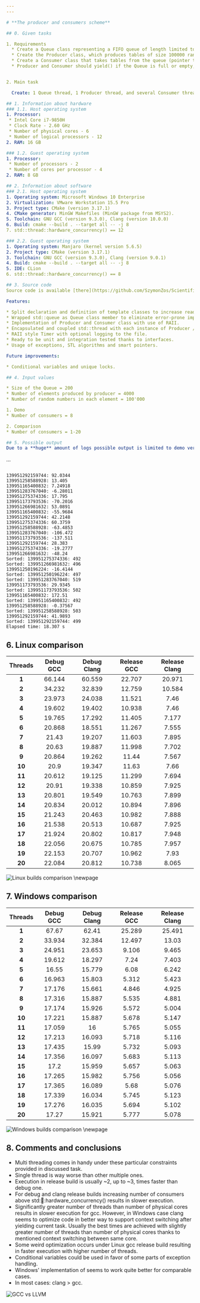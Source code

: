 ```yaml
---
---

# **The producer and consumers scheme**

## 0. Given tasks

1. Requirements
  * Create a Queue class representing a FIFO queue of length limited to the value passed as a constructor parameter, whose elements are integer arrays of size 100000. As an element of the Queue use std::array<>.
  * Create the Producer class, which produces tables of size 100000 random integers and inserts them into the queue described in point 1 (pointer to the queue and number of arrays to be produced passed as the argument of the constructor).
  * Create a Consumer class that takes tables from the queue (pointer to the queue passed as constructor argument) and sorts them (sorts a single table, outputs its checksum, discards it and then takes the next one).
  * Producer and Consumer should yield() if the Queue is full or empty, respectively. Ensure that the cooperating threads properly finish their jobs and destruct (no produced table may be discarded prior to being sorted, Queue may be destructed only if it is empty and all the consumers and producers attached to it are destructed). At the end, each consumer should report how many tables it sorted.


2. Main task

  Create: 1 Queue thread, 1 Producer thread, and several Consumer threads. The capacity of the queue must be many times bigger than the maximum number of Consumer threads planned to be created during experiments; the number of tables to be produced by the Producer thread must be many times bigger than the queue capacity. Check what is the dependence of the speed of retrieving tables from the queue by consumers depending on number of created Consumers threads. Check if it is beneficial to create a number of threads greater or significantly greater than thread::hardware_concurrency() or greater than the number of physical cores in the CPU?

## 1. Information about hardware
### 1.1. Host operating system
1. Processor:
 * Intel Core i7-9850H
 * Clock Rate - 2.60 GHz
 * Number of physical cores - 6
 * Number of logical processors - 12
2. RAM: 16 GB

### 1.2. Guest operating system
1. Processor:
 * Number of processors - 2
 * Number of cores per processor - 4
2. RAM: 8 GB

## 2. Information about software
### 2.1. Host operating system
1. Operating system: Microsoft Windows 10 Enterprise
2. Virtualization: VMware Workstation 15.5 Pro
3. Project type: CMake (version 3.17.1)
4. CMake generator: MinGW Makefiles (MinGW package from MSYS2).
5. Toolchain: GNU GCC (version 9.3.0), Clang (version 10.0.0)
6. Build: cmake --build . --target all -- -j 8
7. std::thread::hardware_concurrency() == 12

### 2.2. Guest operating system
1. Operating system: Manjaro (kernel version 5.6.5)
2. Project type: CMake (version 3.17.1)
3. Toolchain: GNU GCC (version 9.3.0), Clang (version 9.0.1)
4. Build: cmake --build . --target all -- -j 8
5. IDE: CLion
6. std::thread::hardware_concurrency() == 8

## 3. Source code
Source code is available [there](https://github.com/SzymonZos/Scientific-Computing/tree/master/ProducerConsumerThreads).

Features:

* Split declaration and definition of template classes to increase readability.
* Wrapped std::queue as Queue class member to eliminate error-prone implementations.
* Implementation of Producer and Consumer class with use of RAII.
* Encapsulated and coupled std::thread with each instance of Producer / Consumer class.
* RAII style Timer with optional logging to the file.
* Ready to be unit and integration tested thanks to interfaces.
* Usage of exceptions, STL algorithms and smart pointers.

Future improvements:

* Conditional variables and unique locks.

## 4. Input values

* Size of the Queue = 200
* Number of elements produced by producer = 4000
* Number of random numbers in each element = 100'000

1. Demo
* Number of consumers = 8

2. Comparison
* Number of consumers = 1-20

## 5. Possible output
Due to a **huge** amount of logs possible output is limited to demo version:
```
...
```

139951292159744: 92.0344
139951258588928: 13.405
139951165400832: 7.24918
139951283767040: -6.28011
139951275374336: 17.795
139951173793536: -70.2016
139951266981632: 53.0891
139951165400832: -55.9684
139951292159744: 42.2148
139951275374336: 60.3759
139951258588928: -63.4853
139951283767040: -106.472
139951173793536: -137.511
139951292159744: 28.383
139951275374336: -19.2777
139951266981632: -48.24
Sorted: 139951275374336: 492
Sorted: 139951266981632: 496
139951250196224: -16.4144
Sorted: 139951250196224: 497
Sorted: 139951283767040: 519
139951173793536: 29.9345
Sorted: 139951173793536: 502
139951165400832: 172.51
Sorted: 139951165400832: 492
139951258588928: -0.37567
Sorted: 139951258588928: 503
139951292159744: 41.9893
Sorted: 139951292159744: 499
Elapsed time: 18.307 s  
```

## 6. Linux comparison

|**Threads**|**Debug GCC**|**Debug Clang**|**Release GCC**|**Release Clang**|
|:---------:|:-----------:|:-------------:|:-------------:|:---------------:|
|   **1**   |    66.144   |     60.559    |     22.707    |      20.971     |
|   **2**   |    34.232   |     32.839    |     12.759    |      10.584     |
|   **3**   |    23.973   |     24.038    |     11.521    |      7.46       |
|   **4**   |    19.602   |     19.402    |     10.938    |      7.46       |
|   **5**   |    19.765   |     17.292    |     11.405    |      7.177      |
|   **6**   |    20.868   |     18.551    |     11.267    |      7.555      |
|   **7**   |    21.43    |     19.207    |     11.603    |      7.895      |
|   **8**   |    20.63    |     19.887    |     11.998    |      7.702      |
|   **9**   |    20.864   |     19.262    |     11.44     |      7.567      |
|   **10**  |    20.9     |     19.347    |     11.63     |      7.66       |
|   **11**  |    20.612   |     19.125    |     11.299    |      7.694      |
|   **12**  |    20.91    |     19.338    |     10.859    |      7.925      |
|   **13**  |    20.801   |     19.549    |     10.763    |      7.899      |
|   **14**  |    20.834   |     20.012    |     10.894    |      7.896      |
|   **15**  |    21.243   |     20.463    |     10.982    |      7.888      |
|   **16**  |    21.538   |     20.513    |     10.687    |      7.925      |
|   **17**  |    21.924   |     20.802    |     10.817    |      7.948      |
|   **18**  |    22.056   |     20.675    |     10.785    |      7.957      |
|   **19**  |    22.153   |     20.707    |     10.962    |      7.93       |
|   **20**  |    22.084   |     20.812    |     10.738    |      8.065      |

![Linux builds comparison](figures/comparison_linux.png "Linux comparison")
\newpage

## 7. Windows comparison

|**Threads**|**Debug GCC**|**Debug Clang**|**Release GCC**|**Release Clang**|
|:---------:|:-----------:|:-------------:|:-------------:|:---------------:|
|   **1**   |    67.67    |     62.41     |     25.289    |      25.491     |
|   **2**   |    33.934   |     32.384    |     12.497    |      13.03      |
|   **3**   |    24.951   |     23.653    |     9.106     |      9.465      |
|   **4**   |    19.612   |     18.297    |     7.24      |      7.403      |
|   **5**   |    16.55    |     15.779    |     6.08      |      6.242      |
|   **6**   |    16.963   |     15.803    |     5.312     |      5.423      |
|   **7**   |    17.176   |     15.661    |     4.846     |      4.925      |
|   **8**   |    17.316   |     15.887    |     5.535     |      4.881      |
|   **9**   |    17.174   |     15.926    |     5.572     |      5.004      |
|   **10**  |    17.221   |     15.887    |     5.678     |      5.147      |
|   **11**  |    17.059   |     16        |     5.765     |      5.055      |
|   **12**  |    17.213   |     16.093    |     5.718     |      5.116      |
|   **13**  |    17.435   |     15.99     |     5.732     |      5.093      |
|   **14**  |    17.356   |     16.097    |     5.683     |      5.113      |
|   **15**  |    17.2     |     15.959    |     5.657     |      5.063      |
|   **16**  |    17.265   |     15.982    |     5.756     |      5.056      |
|   **17**  |    17.365   |     16.089    |     5.68      |      5.076      |
|   **18**  |    17.339   |     16.034    |     5.745     |      5.123      |
|   **19**  |    17.276   |     16.035    |     5.694     |      5.102      |
|   **20**  |    17.27    |     15.921    |     5.777     |      5.078      |

![Windows builds comparison](figures/comparison_windows.png "Windows comparison")
\newpage

## 8. Comments and conclusions
* Multi threading comes in handy under these particular constraints provided in discussed task.
* Single thread is way worse than other multiple ones.
* Execution in release build is usually ~2, up to ~3, times faster than debug one.
* For debug and clang release builds increasing number of consumers above std::thread::hardware_concurrency() results in slower execution.
* Significantly greater number of threads than number of physical cores results in slower execution for gcc. However, in Windows case clang seems to optimize code in better way to support context switching after yielding current task. Usually the best times are achieved with slightly greater number of threads than number of physical cores thanks to mentioned context switching between same core.
* Some weird optimization occurs under Linux gcc release build resulting in faster execution with higher number of threads.
* Conditional variables could be used in favor of some parts of exception handling.
* Windows' implementation of <thread> seems to work quite better for comparable cases.
* In most cases: clang > gcc.


![GCC vs LLVM](figures/llvm_vs_gcc.jpg "GCC vs LLVM")
